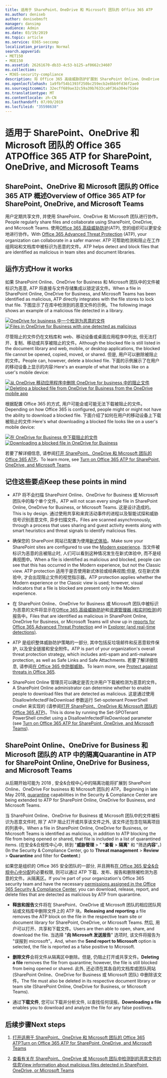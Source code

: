 ```yaml
---
title: 适用于 SharePoint、OneDrive 和 Microsoft 团队的 Office 365 ATP
ms.author: deniseb
author: denisebmsft
manager: dansimp
audience: Admin
ms.date: 03/19/2019
ms.topic: article
ms.service: O365-seccomp
localization_priority: Normal
search.appverid:
- MET150
- MOE150
ms.assetid: 26261670-db33-4c53-b125-af0662c34607
ms.collection:
- M365-security-compliance
description: 将 Office 365 高级威胁防护扩展到 SharePoint Online、OneDrive for Business 和 Microsoft 团队中的文件, 为您的组织启用更安全的协作。
ms.openlocfilehash: 1a9fbf54b1393f250bc259ecb2e8bb9fd36f2ae0
ms.sourcegitcommit: 32ecff689ae32c59a39b7633ca0f36a304e7516e
ms.translationtype: MT
ms.contentlocale: zh-CN
ms.lasthandoff: 07/09/2019
ms.locfileid: "35598638"
---
```

# <a name="office-365-atp-for-sharepoint-onedrive-and-microsoft-teams"></a><span data-ttu-id="37ece-103">适用于 SharePoint、OneDrive 和 Microsoft 团队的 Office 365 ATP</span><span class="sxs-lookup"><span data-stu-id="37ece-103">Office 365 ATP for SharePoint, OneDrive, and Microsoft Teams</span></span>

## <a name="overview-of-office-365-atp-for-sharepoint-onedrive-and-microsoft-teams"></a><span data-ttu-id="37ece-104">SharePoint、OneDrive 和 Microsoft 团队的 Office 365 ATP 概述</span><span class="sxs-lookup"><span data-stu-id="37ece-104">Overview of Office 365 ATP for SharePoint, OneDrive, and Microsoft Teams</span></span>

<span data-ttu-id="37ece-105">用户定期共享文件, 并使用 SharePoint、OneDrive 和 Microsoft 团队进行协作。</span><span class="sxs-lookup"><span data-stu-id="37ece-105">People regularly share files and collaborate using SharePoint, OneDrive, and Microsoft Teams.</span></span> <span data-ttu-id="37ece-106">使用[Office 365 高级威胁防护](office-365-atp.md)(ATP), 您的组织可以更安全地进行协作。</span><span class="sxs-lookup"><span data-stu-id="37ece-106">With [Office 365 Advanced Threat Protection](office-365-atp.md) (ATP), your organization can collaborate in a safer manner.</span></span> <span data-ttu-id="37ece-107">ATP 可帮助检测和阻止在工作组网站和文档库中被标识为恶意的文件。</span><span class="sxs-lookup"><span data-stu-id="37ece-107">ATP helps detect and block files that are identified as malicious in team sites and document libraries.</span></span>  
  
## <a name="how-it-works"></a><span data-ttu-id="37ece-108">运作方式</span><span class="sxs-lookup"><span data-stu-id="37ece-108">How it works</span></span>

<span data-ttu-id="37ece-109">如果 SharePoint Online、OneDrive for Business 和 Microsoft 团队中的文件被标识为恶意, ATP 将直接与文件存储集成以锁定该文件。</span><span class="sxs-lookup"><span data-stu-id="37ece-109">When a file in SharePoint Online, OneDrive for Business, and Microsoft Teams has been identified as malicious, ATP directly integrates with the file stores to lock that file.</span></span> <span data-ttu-id="37ece-110">下图显示了在库中检测到的恶意文件的示例。</span><span class="sxs-lookup"><span data-stu-id="37ece-110">The following image shows an example of a malicious file detected in a library.</span></span>
  
<span data-ttu-id="37ece-111">[![OneDrive for business 中一个检测为恶意的文件](media/2bba71cc-7ad1-4799-8b9d-d56f923db3a7.png)](https://support.office.com/article/01e902ad-a903-4e0f-b093-1e1ac0c37ad2)</span><span class="sxs-lookup"><span data-stu-id="37ece-111">[![Files in OneDrive for Business with one detected as malicious](media/2bba71cc-7ad1-4799-8b9d-d56f923db3a7.png)](https://support.office.com/article/01e902ad-a903-4e0f-b093-1e1ac0c37ad2)</span></span>
  
<span data-ttu-id="37ece-112">尽管阻止的文件仍在文档库和 web、移动设备或桌面应用程序中列出, 但无法打开、复制、移动或共享被阻止的文件。</span><span class="sxs-lookup"><span data-stu-id="37ece-112">Although the blocked file is still listed in the document library and web, mobile, or desktop applications, the blocked file cannot be opened, copied, moved, or shared.</span></span> <span data-ttu-id="37ece-113">但是, 用户可以删除被阻止的文件。</span><span class="sxs-lookup"><span data-stu-id="37ece-113">People can, however, delete a blocked file.</span></span> <span data-ttu-id="37ece-114">下面的示例展示了在用户的移动设备上显示的内容:</span><span class="sxs-lookup"><span data-stu-id="37ece-114">Here's an example of what that looks like on a user's mobile device:</span></span>
  
<span data-ttu-id="37ece-115">[![从 OneDrive 移动应用程序中删除 OneDrive for business 中的阻止文件](media/cb1c1705-fd0a-45b8-9a26-c22503011d54.png)](https://support.office.com/article/01e902ad-a903-4e0f-b093-1e1ac0c37ad2)</span><span class="sxs-lookup"><span data-stu-id="37ece-115">[![Deleting a blocked file from OneDrive for Business from the OneDrive mobile app](media/cb1c1705-fd0a-45b8-9a26-c22503011d54.png)](https://support.office.com/article/01e902ad-a903-4e0f-b093-1e1ac0c37ad2)</span></span>
  
<span data-ttu-id="37ece-116">根据配置 Office 365 的方式, 用户可能会或可能无法下载被阻止的文件。</span><span class="sxs-lookup"><span data-stu-id="37ece-116">Depending on how Office 365 is configured, people might or might not have the ability to download a blocked file.</span></span> <span data-ttu-id="37ece-117">下面介绍了如何在用户的移动设备上下载被阻止的文件:</span><span class="sxs-lookup"><span data-stu-id="37ece-117">Here's what downloading a blocked file looks like on a user's mobile device:</span></span>
  
<span data-ttu-id="37ece-118">[![在 OneDrive for Business 中下载阻止的文件](media/be288a82-bdd8-4371-93d8-1783db3b61bc.png)](https://support.office.com/article/01e902ad-a903-4e0f-b093-1e1ac0c37ad2)</span><span class="sxs-lookup"><span data-stu-id="37ece-118">[![Downloading a blocked file in OneDrive for Business](media/be288a82-bdd8-4371-93d8-1783db3b61bc.png)](https://support.office.com/article/01e902ad-a903-4e0f-b093-1e1ac0c37ad2)</span></span>
  
<span data-ttu-id="37ece-119">若要了解详细信息, 请参阅[打开 SharePoint、OneDrive 和 Microsoft 团队的 Office 365 ATP](turn-on-atp-for-spo-odb-and-teams.md)。</span><span class="sxs-lookup"><span data-stu-id="37ece-119">To learn more, see [Turn on Office 365 ATP for SharePoint, OneDrive, and Microsoft Teams](turn-on-atp-for-spo-odb-and-teams.md).</span></span>
  
## <a name="keep-these-points-in-mind"></a><span data-ttu-id="37ece-120">记住这些要点</span><span class="sxs-lookup"><span data-stu-id="37ece-120">Keep these points in mind</span></span>

- <span data-ttu-id="37ece-121">ATP 将不会扫描 SharePoint Online、OneDrive for Business 或 Microsoft 团队中的每个单个文件。</span><span class="sxs-lookup"><span data-stu-id="37ece-121">ATP will not scan every single file in SharePoint Online, OneDrive for Business, or Microsoft Teams.</span></span> <span data-ttu-id="37ece-122">这是设计造成的。</span><span class="sxs-lookup"><span data-stu-id="37ece-122">This is by design.</span></span> <span data-ttu-id="37ece-123">通过使用共享和来宾活动事件的进程以及智能试探和威胁信号识别恶意文件, 异步扫描文件。</span><span class="sxs-lookup"><span data-stu-id="37ece-123">Files are scanned asynchronously, through a process that uses sharing and guest activity events along with smart heuristics and threat signals to identify malicious files.</span></span>

- <span data-ttu-id="37ece-124">确保您的 SharePoint 网站已配置为使用[新式体验](https://docs.microsoft.com/sharepoint/guide-to-sharepoint-modern-experience)。</span><span class="sxs-lookup"><span data-stu-id="37ece-124">Make sure your SharePoint sites are configured to use the [Modern experience](https://docs.microsoft.com/sharepoint/guide-to-sharepoint-modern-experience).</span></span> <span data-ttu-id="37ece-125">当文件被标识为恶意的且被阻止时, 人们可以看到这种情况发生在新式体验中, 而不是经典视图中。</span><span class="sxs-lookup"><span data-stu-id="37ece-125">When a file is identified as malicious and blocked, people can see that this has occurred in the Modern experience, but not the Classic view.</span></span> <span data-ttu-id="37ece-126">ATP protection 适用于是否使用新式体验或经典视图;但是, 仅在新式体验中, 才会出现阻止文件的视觉指示器。</span><span class="sxs-lookup"><span data-stu-id="37ece-126">ATP protection applies whether the Modern experience or the Classic view is used; however, visual indicators that a file is blocked are present only in the Modern experience.</span></span>
    
- <span data-ttu-id="37ece-127">在 SharePoint Online、OneDrive for Business 或 Microsoft 团队中被标识为恶意的文件将显示在[Office 365 高级威胁防护](view-reports-for-atp.md)和[资源管理器 (和实时检测)](threat-explorer.md)的报告中。</span><span class="sxs-lookup"><span data-stu-id="37ece-127">Files that are identified as malicious in SharePoint Online, OneDrive for Business, or Microsoft Teams will show up in [reports for Office 365 Advanced Threat Protection](view-reports-for-atp.md) and in [Explorer (and real-time detections)](threat-explorer.md).</span></span>
    
- <span data-ttu-id="37ece-128">ATP 是组织整体威胁防护策略的一部分, 其中包括反垃圾邮件和反恶意软件保护, 以及安全链接和安全附件。</span><span class="sxs-lookup"><span data-stu-id="37ece-128">ATP is part of your organization's overall threat protection strategy, which includes anti-spam and anti-malware protection, as well as Safe Links and Safe Attachments.</span></span> <span data-ttu-id="37ece-129">若要了解详细信息, 请参阅[在 Office 365 中防御威胁](protect-against-threats.md)。</span><span class="sxs-lookup"><span data-stu-id="37ece-129">To learn more, see [Protect against threats in Office 365](protect-against-threats.md).</span></span>
    
- <span data-ttu-id="37ece-130">SharePoint Online 管理员可以确定是否允许用户下载被检测为恶意的文件。</span><span class="sxs-lookup"><span data-stu-id="37ece-130">A SharePoint Online administrator can determine whether to enable people to download files that are detected as malicious.</span></span> <span data-ttu-id="37ece-131">这是通过使用 DisallowInfectedFileDownload 参数运行 Set-spotenant PowerShell cmdlet 来实现的 (请参阅[打开 SharePoint、OneDrive 和 Microsoft 团队的 Office 365 ATP](turn-on-atp-for-spo-odb-and-teams.md))。</span><span class="sxs-lookup"><span data-stu-id="37ece-131">This is done by running the Set-SPOTenant PowerShell cmdlet using a DisallowInfectedFileDownload parameter (see [Turn on Office 365 ATP for SharePoint, OneDrive, and Microsoft Teams](turn-on-atp-for-spo-odb-and-teams.md)).</span></span>
    
## <a name="quarantine-in-atp-for-sharepoint-online-onedrive-for-business-and-microsoft-teams"></a><span data-ttu-id="37ece-132">SharePoint Online、OneDrive for Business 和 Microsoft 团队的 ATP 中的隔离</span><span class="sxs-lookup"><span data-stu-id="37ece-132">Quarantine in ATP for SharePoint Online, OneDrive for Business, and Microsoft Teams</span></span>

 <span data-ttu-id="37ece-133">从后期开始可能为 2018 [](quarantine-email-messages.md) , 安全&amp;合规中心中的隔离功能将扩展到 SharePoint Online、OneDrive For business 和 Microsoft 团队的 ATP。</span><span class="sxs-lookup"><span data-stu-id="37ece-133">Beginning in late May 2018, [quarantine](quarantine-email-messages.md) capabilities in the Security &amp; Compliance Center are being extended to ATP for SharePoint Online, OneDrive for Business, and Microsoft Teams.</span></span>
  
<span data-ttu-id="37ece-134">当 SharePoint Online、OneDrive for Business 或 Microsoft 团队中的文件被标识为恶意文件时, 除了 ATP 阻止打开或共享该文件之外, 该文件还包含在隔离项目的列表中。</span><span class="sxs-lookup"><span data-stu-id="37ece-134">When a file in SharePoint Online, OneDrive for Business, or Microsoft Teams is identified as malicious, in addition to ATP blocking the file from being opened or shared, that file is included in a list of quarantined items.</span></span> <span data-ttu-id="37ece-135">(在安全&amp;合规性中心中, 转到 "**威胁管理** \> " "**查看** \> **隔离**" 和 "筛选**内容**"。)</span><span class="sxs-lookup"><span data-stu-id="37ece-135">(In the Security &amp; Compliance Center, go to **Threat management** \> **Review** \> **Quarantine** and filter for **Content**.)</span></span> 
  
<span data-ttu-id="37ece-136">如果您是组织的 Office 365 安全团队的一部分, 并且拥有[在 Office 365 安全&amp;合规中心中分配](permissions-in-the-security-and-compliance-center.md)的必要权限, 则可以通过 ATP 下载、发布、报告和删除被检测为恶意的文件。从隔离区。</span><span class="sxs-lookup"><span data-stu-id="37ece-136">If you're part of your organization's Office 365 security team and have the necessary [permissions assigned in the Office 365 Security &amp; Compliance Center](permissions-in-the-security-and-compliance-center.md), you can download, release, report, and delete files that are detected as malicious by ATP from quarantine.</span></span>
  
- <span data-ttu-id="37ece-137">**释放和报告**文件将在 SharePoint、OneDrive 或 Microsoft 团队的相应团队网站或文档库中删除文件上的 ATP 块。</span><span class="sxs-lookup"><span data-stu-id="37ece-137">**Releasing and reporting** a file removes the ATP block on the file in the respective team site or document library for SharePoint, OneDrive, or Microsoft Teams.</span></span> <span data-ttu-id="37ece-138">然后, 用户可以打开、共享和下载文件。</span><span class="sxs-lookup"><span data-stu-id="37ece-138">Users are then able to open, share, and download the file.</span></span> <span data-ttu-id="37ece-139">当选择 "**向 Microsoft 发送报告**" 选项时, 该文件将报告为 "误报到 microsoft"。</span><span class="sxs-lookup"><span data-stu-id="37ece-139">And, when the **Send report to Microsoft** option is selected, the file is reported as a false positive to Microsoft.</span></span> 
    
- <span data-ttu-id="37ece-140">**删除文件**会将文件从隔离区中删除。但是, 仍阻止打开或共享文件。</span><span class="sxs-lookup"><span data-stu-id="37ece-140">**Deleting a file** removes the file from quarantine; however, the file is still blocked from being opened or shared.</span></span> <span data-ttu-id="37ece-141">此外, 还必须在其各自的文档库或团队网站 (SharePoint Online、OneDrive for Business 或 Microsoft 团队) 中删除该文件。</span><span class="sxs-lookup"><span data-stu-id="37ece-141">The file must also be deleted in its respective document library or team site (SharePoint Online, OneDrive for Business, or Microsoft Teams).</span></span> 
    
- <span data-ttu-id="37ece-142">通过**下载文件**, 您可以下载并分析文件, 以查找任何误报。</span><span class="sxs-lookup"><span data-stu-id="37ece-142">**Downloading a file** enables you to download and analyze the file for any false positives.</span></span> 
    
## <a name="next-steps"></a><span data-ttu-id="37ece-143">后续步骤</span><span class="sxs-lookup"><span data-stu-id="37ece-143">Next steps</span></span>

1. [<span data-ttu-id="37ece-144">打开适用于 SharePoint、OneDrive 和 Microsoft 团队的 Office 365 ATP</span><span class="sxs-lookup"><span data-stu-id="37ece-144">Turn on Office 365 ATP for SharePoint, OneDrive, and Microsoft Teams</span></span>](turn-on-atp-for-spo-odb-and-teams.md)
    
2. [<span data-ttu-id="37ece-145">查看有关在 SharePoint、OneDrive 或 Microsoft 团队中检测到的恶意文件的信息</span><span class="sxs-lookup"><span data-stu-id="37ece-145">View information about malicious files detected in SharePoint, OneDrive, or Microsoft Teams</span></span>](malicious-files-detected-in-spo-odb-or-teams.md)
    

